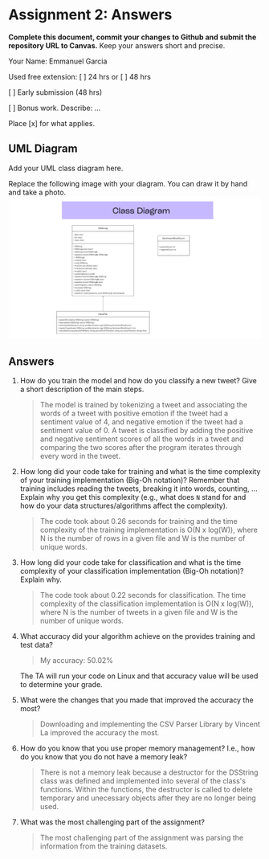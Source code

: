 # Assignment 2: Answers

**Complete this document, commit your changes to Github and submit the repository URL to Canvas.** Keep your answers short and precise.

Your Name: Emmanuel Garcia

Used free extension: [ ] 24 hrs or [ ] 48 hrs

[ ] Early submission (48 hrs)

[ ] Bonus work. Describe: ...

Place [x] for what applies.


## UML Diagram

Add your UML class diagram here.

Replace the following image with your diagram. You can draw it by hand and take a photo.
![UML Class Diagram](/Project%203%20Class%20Diagram.png "Project 3 Class Diagram")

## Answers

1. How do you train the model and how do you classify a new tweet? Give a short description of the main steps.

    > The model is trained by tokenizing a tweet and associating the words of a tweet with positive emotion if the tweet had a sentiment value of 4, and negative emotion if the tweet had a sentiment value of 0. A tweet is classified by adding the positive and negative sentiment scores of all the words in a tweet and comparing the two scores after the program iterates through every word in the tweet. 

2. How long did your code take for training and what is the time complexity of your training implementation (Big-Oh notation)? Remember that training includes reading the tweets, breaking it into words, counting, ... Explain why you get this complexity (e.g., what does `N` stand for and how do your data structures/algorithms affect the complexity).

   > The code took about 0.26 seconds for training and the time complexity of the training implementation is O(N x log(W)), where N is the number of rows in a given file and W is the number of unique words. 

3. How long did your code take for classification and what is the time complexity of your classification implementation (Big-Oh notation)? Explain why.

   > The code took about 0.22 seconds for classification. The time complexity of the classification implementation is O(N x log(W)), where N is the number of tweets in a given file and W is the number of unique words.

4. What accuracy did your algorithm achieve on the provides training and test data? 

   > My accuracy: 50.02%

   The TA will run your code on Linux and that accuracy value will be used to determine your grade.

5. What were the changes that you made that improved the accuracy the most?
   
   > Downloading and implementing the CSV Parser Library by Vincent La improved the accuracy the most.  

6. How do you know that you use proper memory management? I.e., how do you know that you do not have
   a memory leak?

   > There is not a memory leak because a destructor for the DSString class was defined and implemented into several of the class's functions. Within the functions, the destructor is called to delete temporary and unecessary objects after they are no longer being used.

7. What was the most challenging part of the assignment?

   > The most challenging part of the assignment was parsing the information from the training datasets. 
